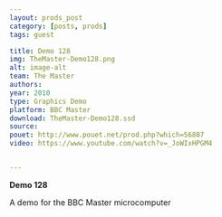 ```yaml
---
layout: prods_post
category: [posts, prods]
tags: guest

title: Demo 128
img: TheMaster-Demo128.png
alt: image-alt
team: The Master
authors: 
year: 2010
type: Graphics Demo
platform: BBC Master
download: TheMaster-Demo128.ssd
source: 
pouet: http://www.pouet.net/prod.php?which=56807
video: https://www.youtube.com/watch?v=_JoWIxHPGM4


---
```


**Demo 128**

A demo for the BBC Master microcomputer

